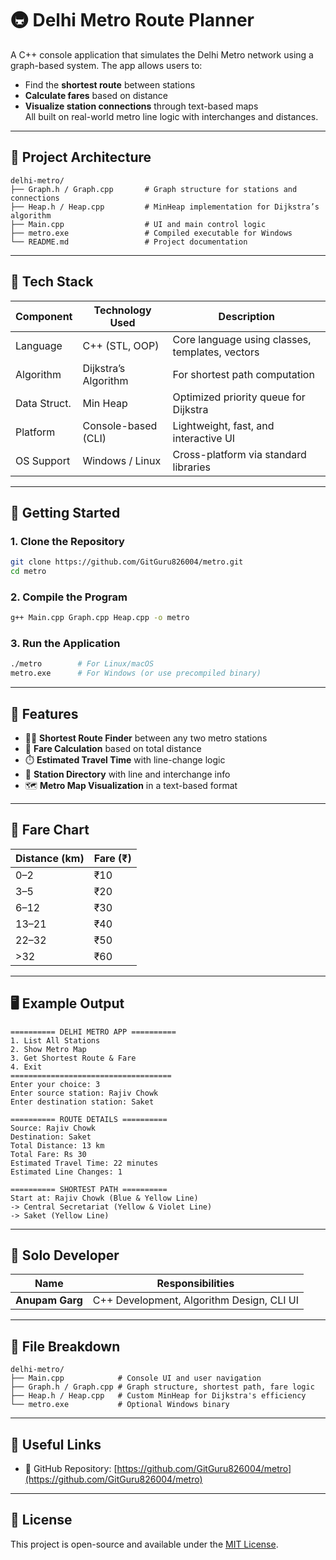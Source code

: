 # 🚇 Delhi Metro Route Planner

A C++ console application that simulates the Delhi Metro network using a graph-based system. The app allows users to:
- Find the **shortest route** between stations
- **Calculate fares** based on distance
- **Visualize station connections** through text-based maps  
All built on real-world metro line logic with interchanges and distances.

---

## 🧠 Project Architecture

```
delhi-metro/
├── Graph.h / Graph.cpp       # Graph structure for stations and connections
├── Heap.h / Heap.cpp         # MinHeap implementation for Dijkstra’s algorithm
├── Main.cpp                  # UI and main control logic
├── metro.exe                 # Compiled executable for Windows
└── README.md                 # Project documentation
```

---

## 🔧 Tech Stack

| Component     | Technology Used      | Description                                      |
|---------------|----------------------|--------------------------------------------------|
| Language       | C++ (STL, OOP)        | Core language using classes, templates, vectors  |
| Algorithm      | Dijkstra’s Algorithm | For shortest path computation                    |
| Data Struct.   | Min Heap             | Optimized priority queue for Dijkstra            |
| Platform       | Console-based (CLI)  | Lightweight, fast, and interactive UI            |
| OS Support     | Windows / Linux      | Cross-platform via standard libraries            |

---

## 🚀 Getting Started

### 1. Clone the Repository

```bash
git clone https://github.com/GitGuru826004/metro.git
cd metro
```

### 2. Compile the Program

```bash
g++ Main.cpp Graph.cpp Heap.cpp -o metro
```

### 3. Run the Application

```bash
./metro        # For Linux/macOS
metro.exe      # For Windows (or use precompiled binary)
```

---

## 🧪 Features

- 🧑‍🔬 **Shortest Route Finder** between any two metro stations
- 💸 **Fare Calculation** based on total distance
- ⏱️ **Estimated Travel Time** with line-change logic
- 📍 **Station Directory** with line and interchange info
- 🗺️ **Metro Map Visualization** in a text-based format

---

## 🎯 Fare Chart

| Distance (km) | Fare (₹) |
|---------------|----------|
| 0–2           | ₹10      |
| 3–5           | ₹20      |
| 6–12          | ₹30      |
| 13–21         | ₹40      |
| 22–32         | ₹50      |
| >32           | ₹60      |

---

## 🖥️ Example Output

```
========== DELHI METRO APP ==========
1. List All Stations
2. Show Metro Map
3. Get Shortest Route & Fare
4. Exit
====================================
Enter your choice: 3
Enter source station: Rajiv Chowk
Enter destination station: Saket

========== ROUTE DETAILS ==========
Source: Rajiv Chowk
Destination: Saket
Total Distance: 13 km
Total Fare: Rs 30
Estimated Travel Time: 22 minutes
Estimated Line Changes: 1

========== SHORTEST PATH ==========
Start at: Rajiv Chowk (Blue & Yellow Line)
-> Central Secretariat (Yellow & Violet Line)
-> Saket (Yellow Line)
```

---


## 👤 Solo Developer

| Name         | Responsibilities                          |
|--------------|--------------------------------------------|
| **Anupam Garg** | C++ Development, Algorithm Design, CLI UI |

---

## 📂 File Breakdown

```
delhi-metro/
├── Main.cpp            # Console UI and user navigation
├── Graph.h / Graph.cpp # Graph structure, shortest path, fare logic
├── Heap.h / Heap.cpp   # Custom MinHeap for Dijkstra's efficiency
└── metro.exe           # Optional Windows binary
```

---

## 📌 Useful Links

- 🔗 GitHub Repository: [https://github.com/GitGuru826004/metro](https://github.com/GitGuru826004/metro)

---

## 📜 License

This project is open-source and available under the [MIT License](LICENSE).
